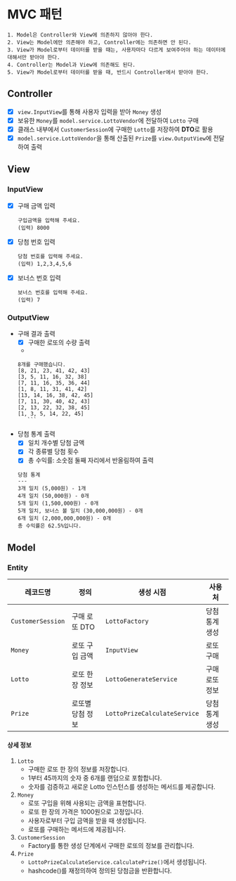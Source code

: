 # MVC 패턴

```text
1. Model은 Controller와 View에 의존하지 않아야 한다.
2. View는 Model에만 의존해야 하고, Controller에는 의존하면 안 된다.
3. View가 Model로부터 데이터를 받을 때는, 사용자마다 다르게 보여주어야 하는 데이터에 대해서만 받아야 한다.
4. Controller는 Model과 View에 의존해도 된다.
5. View가 Model로부터 데이터를 받을 때, 반드시 Controller에서 받아야 한다.
```

## Controller

- [x] `view.InputView`를 통해 사용자 입력을 받아 `Money` 생성
- [x] 보유한 `Money`를 `model.service.LottoVendor`에 전달하여 `Lotto` 구매
- [x] 클래스 내부에서 `CustomerSession`에 구매한 `Lotto`를 저장하여 **DTO**로 활용
- [x] `model.service.LottoVendor`을 통해 산출된 `Prize`를 `view.OutputView`에 전달하여 출력

## View

### InputView

- [x] 구매 금액 입력
    ```text
    구입금액을 입력해 주세요.
    (입력) 8000
    ```
- [x] 당첨 번호 입력
    ```text
    당첨 번호를 입력해 주세요.
    (입력) 1,2,3,4,5,6
    ```
- [x] 보너스 번호 입력
    ```text
    보너스 번호를 입력해 주세요.
    (입력) 7
    ```

### OutputView

- 구매 결과 출력
    - [x] 구매한 로또의 수량 출력
    -
   ```text
   8개를 구매했습니다.
   [8, 21, 23, 41, 42, 43]
   [3, 5, 11, 16, 32, 38]
   [7, 11, 16, 35, 36, 44]
   [1, 8, 11, 31, 41, 42]
   [13, 14, 16, 38, 42, 45]
   [7, 11, 30, 40, 42, 43]
   [2, 13, 22, 32, 38, 45]
   [1, 3, 5, 14, 22, 45]
      ```
- 당첨 통계 출력
    - [x] 일치 개수별 당첨 금액
    - [x] 각 종류별 당첨 횟수
    - [x] 총 수익률: 소숫점 둘째 자리에서 반올림하여 출력
    ```text
    당첨 통계
    ---
    3개 일치 (5,000원) - 1개
    4개 일치 (50,000원) - 0개
    5개 일치 (1,500,000원) - 0개
    5개 일치, 보너스 볼 일치 (30,000,000원) - 0개
    6개 일치 (2,000,000,000원) - 0개
    총 수익률은 62.5%입니다.
    ```

## Model

### Entity

| 레코드명              | 정의        | 생성 시점                        | 사용처         |
|-------------------|-----------|------------------------------|-------------|
| `CustomerSession` | 구매 로또 DTO | `LottoFactory`               | 당첨 통계 생성    |
| `Money`           | 로또 구입 금액  | `InputView`                  | 로또 구매       |
| `Lotto`           | 로또 한 장 정보 | `LottoGenerateService`       | 구매 로또 정보    |
| `Prize`           | 로또별 당첨 정보 | `LottoPrizeCalculateService` | 당첨 통계 생성 |

#### 상세 정보

1. `Lotto`
    - 구매한 로또 한 장의 정보를 저장합니다.
    - 1부터 45까지의 숫자 중 6개를 랜덤으로 포함합니다.
    - 숫자를 검증하고 새로운 Lotto 인스턴스를 생성하는 메서드를 제공합니다.
2. `Money`
    - 로또 구입을 위해 사용되는 금액을 표현합니다.
    - 로또 한 장의 가격은 1000원으로 고정입니다.
    - 사용자로부터 구입 금액을 받을 때 생성됩니다.
    - 로또를 구매하는 메서드에 제공됩니다.
3. `CustomerSession`
    - Factory를 통한 생성 단계에서 구매한 로또의 정보를 관리합니다.
4. `Prize`
    - `LottoPrizeCalculateService.calculatePrize()`에서 생성됩니다.
    - hashcode()를 재정의하여 정의된 당첨금을 반환합니다.
